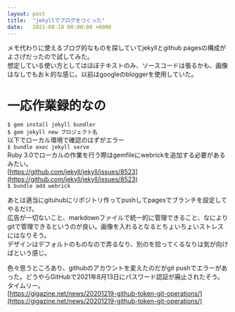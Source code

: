 ```yaml
---
layout: post
title:  "jekyllでブログをつくった"
date:   2021-08-18 00:00:00 +0900
---
```


メモ代わりに使えるブログ的なものを探していてjekyllとgithub pagesの構成がよさげだったので試してみた。  
想定している使い方としてはほぼテキストのみ、ソースコードは張るかも、画像はなしでもおｋ的な感じ。以前はgoogleのbloggerを使用していた。   

# 一応作業録的なの
`$ gem install jekyll bundler`  
`$ gem jekyll new プロジェクト名`  
以下でローカル環境で確認のはずがエラー  
`$ bundle exec jekyll serve`  
Ruby 3.0でローカルの作業を行う際はgemfileにwebrickを追加する必要があるみたい。  
[https://github.com/jekyll/jekyll/issues/8523](https://github.com/jekyll/jekyll/issues/8523)  
`$ bundle add webrick`    

あとは適当にgituhubにリポジトリ作ってpushしてpagesでブランチを設定してやるだけ。    
広告が一切ないこと、markdownファイルで統一的に管理できること、なによりgitで管理できるというのが良い。画像を入れるとなるとちょいちょいストレスにはなりそう。    
デザインはデフォルトのものなので弄るなり、別のを拾ってくるなりは気が向けばという感じ。  

色々思うところあり、githubのアカウントを変えたのだがgit pushでエラーがあった。どうやらGitHubで2021年8月13日にパスワード認証が廃止されたそう。タイムリー。    
[https://gigazine.net/news/20201219-github-token-git-operations/](https://gigazine.net/news/20201219-github-token-git-operations/)
